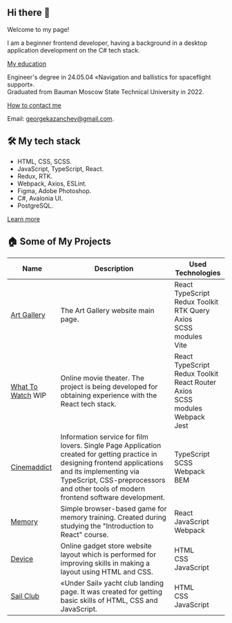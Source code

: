 ## Hi there 👋

Welcome to my page!  

I am a beginner frontend developer, having a background in a desktop application development on the C# tech stack.

<ins>My education</ins>

Engineer's degree in 24.05.04 &laquo;Navigation and ballistics for spaceflight support&raquo;.  
Graduated from Bauman Moscow State Technical University in 2022.

<ins>How to contact me</ins>

Email: georgekazanchev@gmail.com.

## :hammer_and_wrench: My tech stack
- HTML, CSS, SCSS.
- JavaScript, TypeScript, React.
- Redux, RTK.
- Webpack, Axios, ESLint.
- Figma, Adobe Photoshop.
- C#, Avalonia UI.
- PostgreSQL.

[Learn more](https://github.com/GeorgeKazanchev/GeorgeKazanchev/blob/main/LearningTree.md)

## :house: Some of My Projects

| Name | Description | Used Technologies |
| ---- | ----------- | ----------------- |
| [Art Gallery](https://github.com/GeorgeKazanchev/Art-Gallery) | The Art Gallery website main page. | React<br>TypeScript<br>Redux Toolkit<br>RTK Query<br>Axios<br>SCSS modules<br>Vite |
| [What To Watch](https://github.com/GeorgeKazanchev/WhatToWatch) WIP | Online movie theater. The project is being developed for obtaining experience with the React tech stack. | React<br>TypeScript<br>Redux Toolkit<br>React Router<br>Axios<br>SCSS modules<br>Webpack<br>Jest |
| [Cinemaddict](https://github.com/GeorgeKazanchev/Cinemaddict) | Information service for film lovers. Single Page Application created for getting practice in designing frontend applications and its implementing via TypeScript, CSS-preprocessors and other tools of modern frontend software development. | TypeScript<br>SCSS<br>Webpack<br>BEM |
| [Memory](https://github.com/GeorgeKazanchev/Memory) | Simple browser-based game for memory training. Created during studying the "Introduction to React" course. | React<br>JavaScript<br>Webpack |
| [Device](https://github.com/GeorgeKazanchev/Device) | Online gadget store website layout which is performed for improving skills in making a layout using HTML and CSS. | HTML<br>CSS<br>JavaScript |
| [Sail Club](https://github.com/GeorgeKazanchev/Sail-Club) | &laquo;Under Sail&raquo; yacht club landing page. It was created for getting basic skills of HTML, CSS and JavaScript. | HTML<br>CSS<br>JavaScript |
